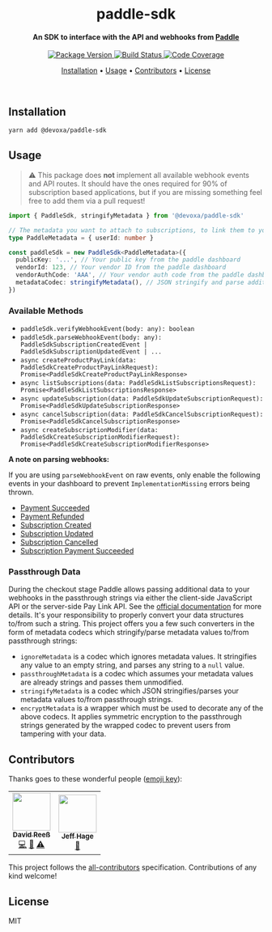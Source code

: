 <!-- Title -->
<h1 align="center">
  paddle-sdk
</h1>

<!-- Description -->
<h4 align="center"> 
  An SDK to interface with the API and webhooks from <a href="https://paddle.com">Paddle</a>
</h4>

<!-- Badges -->
<p align="center">
  <a href="https://www.npmjs.com/package/@devoxa/paddle-sdk">
    <img
      src="https://img.shields.io/npm/v/@devoxa/paddle-sdk?style=flat-square"
      alt="Package Version"
    />
  </a>

  <a href="https://github.com/devoxa/paddle-sdk/actions?query=branch%3Amaster+workflow%3A%22Continuous+Integration%22">
    <img
      src="https://img.shields.io/github/workflow/status/devoxa/paddle-sdk/Continuous%20Integration?style=flat-square"
      alt="Build Status"
    />
  </a>

  <a href="https://codecov.io/github/devoxa/paddle-sdk">
    <img
      src="https://img.shields.io/codecov/c/github/devoxa/paddle-sdk/master?style=flat-square"
      alt="Code Coverage"
    />
  </a>
</p>

<!-- Quicklinks -->
<p align="center">
  <a href="#installation">Installation</a> •
  <a href="#usage">Usage</a> •
  <a href="#contributors">Contributors</a> •
  <a href="#license">License</a>
</p>

<br>

## Installation

```bash
yarn add @devoxa/paddle-sdk
```

## Usage

> :warning: This package does **not** implement all available webhook events and API routes. It
> should have the ones required for 90% of subscription based applications, but if you are missing
> something feel free to add them via a pull request!

```ts
import { PaddleSdk, stringifyMetadata } from '@devoxa/paddle-sdk'

// The metadata you want to attach to subscriptions, to link them to your application entities
type PaddleMetadata = { userId: number }

const paddleSdk = new PaddleSdk<PaddleMetadata>({
  publicKey: '...', // Your public key from the paddle dashboard
  vendorId: 123, // Your vendor ID from the paddle dashboard
  vendorAuthCode: 'AAA', // Your vendor auth code from the paddle dashboard
  metadataCodec: stringifyMetadata(), // JSON stringify and parse additional order data
})
```

### Available Methods

- `paddleSdk.verifyWebhookEvent(body: any): boolean`
- `paddleSdk.parseWebhookEvent(body: any): PaddleSdkSubscriptionCreatedEvent | PaddleSdkSubscriptionUpdatedEvent | ...`
- `async createProductPayLink(data: PaddleSdkCreateProductPayLinkRequest): Promise<PaddleSdkCreateProductPayLinkResponse>`
- `async listSubscriptions(data: PaddleSdkListSubscriptionsRequest): Promise<PaddleSdkListSubscriptionsResponse>`
- `async updateSubscription(data: PaddleSdkUpdateSubscriptionRequest): Promise<PaddleSdkUpdateSubscriptionResponse>`
- `async cancelSubscription(data: PaddleSdkCancelSubscriptionRequest): Promise<PaddleSdkCancelSubscriptionResponse>`
- `async createSubscriptionModifier(data: PaddleSdkCreateSubscriptionModifierRequest): Promise<PaddleSdkCreateSubscriptionModifierResponse>`

**A note on parsing webhooks:**

If you are using `parseWebhookEvent` on raw events, only enable the following events in your
dashboard to prevent `ImplementationMissing` errors being thrown.

- [Payment Succeeded](https://developer.paddle.com/webhook-reference/one-off-purchase-alerts/payment-succeeded)
- [Payment Refunded](https://developer.paddle.com/webhook-reference/one-off-purchase-alerts/payment-refunded)
- [Subscription Created](https://developer.paddle.com/webhook-reference/subscription-alerts/subscription-created)
- [Subscription Updated](https://developer.paddle.com/webhook-reference/subscription-alerts/subscription-updated)
- [Subscription Cancelled](https://developer.paddle.com/webhook-reference/subscription-alerts/subscription-cancelled)
- [Subscription Payment Succeeded](https://developer.paddle.com/webhook-reference/subscription-alerts/subscription-payment-succeeded)

### Passthrough Data

During the checkout stage Paddle allows passing additional data to your webhooks in the passthrough
strings via either the client-side JavaScript API or the server-side Pay Link API. See the
[official documentation](https://developer.paddle.com/guides/how-tos/checkout/pass-parameters) for
more details. It's your responsibility to properly convert your data structures to/from such a
string. This project offers you a few such converters in the form of metadata codecs which
stringify/parse metadata values to/from passthrough strings:

- `ignoreMetadata` is a codec which ignores metadata values. It stringifies any value to an empty
  string, and parses any string to a `null` value.
- `passthroughMetadata` is a codec which assumes your metadata values are already strings and passes
  them unmodified.
- `stringifyMetadata` is a codec which JSON stringifies/parses your metadata values to/from
  passthrough strings.
- `encryptMetadata` is a wrapper which must be used to decorate any of the above codecs. It applies
  symmetric encryption to the passthrough strings generated by the wrapped codec to prevent users
  from tampering with your data.

## Contributors

Thanks goes to these wonderful people ([emoji key](https://allcontributors.org/docs/en/emoji-key)):

<!-- ALL-CONTRIBUTORS-LIST:START - Do not remove or modify this section -->
<!-- prettier-ignore-start -->
<!-- markdownlint-disable -->
<table>
  <tr>
    <td align="center"><a href="https://www.david-reess.de"><img src="https://avatars3.githubusercontent.com/u/4615516?v=4" width="75px;" alt=""/><br /><sub><b>David Reeß</b></sub></a><br /><a href="https://github.com/devoxa/paddle-sdk/commits?author=queicherius" title="Code">💻</a> <a href="https://github.com/devoxa/paddle-sdk/commits?author=queicherius" title="Documentation">📖</a> <a href="https://github.com/devoxa/paddle-sdk/commits?author=queicherius" title="Tests">⚠️</a></td>
    <td align="center"><a href="https://github.com/atjeff"><img src="https://avatars1.githubusercontent.com/u/10563763?v=4" width="75px;" alt=""/><br /><sub><b>Jeff Hage</b></sub></a><br /><a href="https://github.com/devoxa/paddle-sdk/pulls?q=is%3Apr+reviewed-by%3Aatjeff" title="Reviewed Pull Requests">👀</a></td>
  </tr>
</table>

<!-- markdownlint-enable -->
<!-- prettier-ignore-end -->

<!-- ALL-CONTRIBUTORS-LIST:END -->

This project follows the [all-contributors](https://github.com/all-contributors/all-contributors)
specification. Contributions of any kind welcome!

## License

MIT
